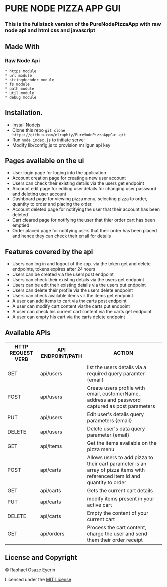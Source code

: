 # PURE NODE PIZZA APP GUI
### This is the fullstack version of the PureNodePizzaApp with raw node api and html css and javascript

## Made With
  ### Raw Node Api
    * https module
    * url module 
    * stringdecoder module
    * fs module
    * path module
    * util module
    * debug module
## Installation.
  * Install [Nodejs](https://nodejs.org/en/download/)
  * Clone this repo ``` git clone https://github.com/elraphty/PureNodePizzaAppGui.git ```
  * Run ```node index.js``` to initiate server
  * Modify lib/config.js to provision mailgun api key
## Pages available on the ui 
* User login page for loging into the application  
* Account creation page for creating a new user account
* Users can check their existing details via the users get endpoint
* Account edit page for editing user details for changing user password and deleting user account
* Dashboard page for viewing pizza menu, selecting pizza to order, quantity to order and placing the order.
* Account deleted page for notifying the user that their account has been deleted 
* Cart cleared page for notifying the user that thier order cart has been emptied 
* Order placed page for notifying users that their order has been placed and hence they can check  their email for details

## Features covered by the api
* Users can log in and logout of the app. via the token get and delete endpoints, tokens expires after 24 hours
* Users can be created via the users post endpoint
* Users can check their existing details via the users get endpoint
* Users can be edit their existing details via the users put endpoint
* Users can delete their profile via the users delete endpoint
* Users can check available items via the items get endpoint
* A user can add items to cart via the carts post endpoint 
* A user can modify cart content via the carts put endpoint
* A user can check his current cart content via the carts get endpoint
* A user can empty his cart via the carts delete endpoint

## Available APIs
<table>
  <tr>
      <th>HTTP REQUEST VERB</th>
      <th>API ENDPOINT/PATH</th>
      <th>ACTION</th>
  </tr>
  <tr>
      <td>GET</td>
      <td>api/users</td>
      <td>list the users details via a required query paramter {email}</td>
  </tr> 
  <tr>
      <td>POST</td>
      <td>api/users</td>
      <td>Create users profile with email, customerName, address and password captured as post parameters</td>
  </tr>
  <tr>
    <td>PUT</td>
    <td>api/users</td>
    <td>Edit user's details query parameters {email}</td>
  </tr>
  <tr>
      <td>DELETE</td>
      <td>api/users</td>
      <td>Delete user's data query parameter {email}</td>
  </tr>
  <tr>
    <td>GET</td>
    <td>api/items</td>
    <td>Get the items available on the pizza menu</td>
  </tr>
  <tr>
      <td>POST</td>
      <td>api/carts</td>
      <td>Allows users to add pizza to their cart parameter is an array of pizza items with referenced item id and quantity to order</td>
  </tr>
  <tr>
      <td>GET</td>
      <td>api/carts</td>
      <td>Gets the current cart details</td>
  </tr>
  <tr>
      <td>PUT</td>
      <td>api/carts</td>
      <td>modify items present in your active cart</td>
  </tr>
  <tr>
      <td>DELETE</td>
      <td>api/carts</td>
      <td>Empty the content of your current cart</td>
  </tr>
  <tr>
      <td>GET</td>
      <td>api/orders</td>
      <td>
      Process the cart content, charge the user and send them their order receipt</td>
  </tr>
</table>

## License and Copyright
&copy; Raphael Osaze Eyerin

Licensed under the [MIT License](LICENSE).
